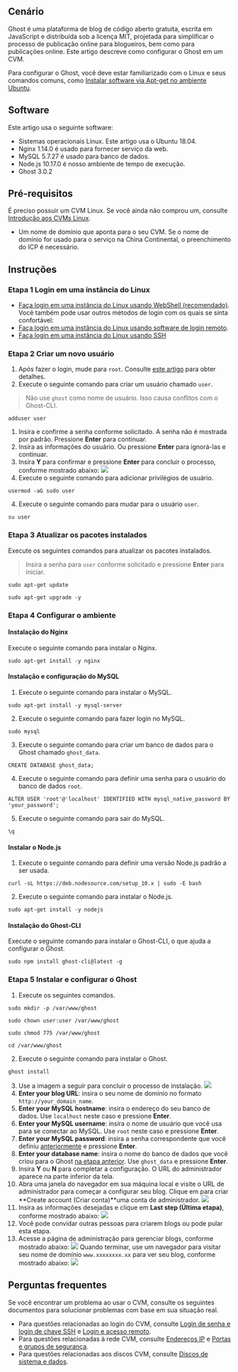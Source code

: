 ## Cenário
Ghost é uma plataforma de blog de código aberto gratuita, escrita em JavaScript e distribuída sob a licença MIT, projetada para simplificar o processo de publicação online para blogueiros, bem como para publicações online. Este artigo descreve como configurar o Ghost em um CVM. 

Para configurar o Ghost, você deve estar familiarizado com o Linux e seus comandos comuns, como [Instalar software via Apt-get no ambiente Ubuntu](https://intl.cloud.tencent.com/document/product/213/2123).

## Software
Este artigo usa o seguinte software:
- Sistemas operacionais Linux. Este artigo usa o Ubuntu 18.04.
- Nginx 1.14.0 é usado para fornecer serviço da web.
- MySQL 5.7.27 é usado para banco de dados.
- Node.js 10.17.0 é nosso ambiente de tempo de execução.
- Ghost 3.0.2


##  Pré-requisitos
É preciso possuir um CVM Linux. Se você ainda não comprou um, consulte [Introdução aos CVMs Linux](http://intl.cloud.tencent.com/document/product/213/2936).
- Um nome de domínio que aponta para o seu CVM. Se o nome de domínio for usado para o serviço na China Continental, o preenchimento do ICP é necessário.



## Instruções

### Etapa 1 Login em uma instância do Linux
- [Faça login em uma instância do Linux usando WebShell (recomendado)](https://intl.cloud.tencent.com/document/product/213/5436). Você também pode usar outros métodos de login com os quais se sinta confortável:
- [Faça login em uma instância do Linux usando software de login remoto](https://intl.cloud.tencent.com/document/product/213/32502).
- [Faça login em uma instância do Linux usando SSH](https://intl.cloud.tencent.com/document/product/213/32501)

### Etapa 2 Criar um novo usuário
1. Após fazer o login, mude para `root`. Consulte [este artigo](https://intl.cloud.tencent.com/document/product/213/17278) para obter detalhes.
2. Execute o seguinte comando para criar um usuário chamado `user`.
>Não use `ghost` como nome de usuário. Isso causa conflitos com o Ghost-CLI. 
>
```
adduser user
```
 1. Insira e confirme a senha conforme solicitado. A senha não é mostrada por padrão. Pressione **Enter** para continuar.
 2. Insira as informações do usuário. Ou pressione **Enter** para ignorá-las e continuar.
 3. Insira **Y** para confirmar e pressione **Enter** para concluir o processo, conforme mostrado abaixo:
 ![](https://main.qcloudimg.com/raw/66ca399607b89f2653668eb4b0cb71f5.png)
3. Execute o seguinte comando para adicionar privilégios de usuário.
```
usermod -aG sudo user
```
4. Execute o seguinte comando para mudar para o usuário `user`.
```
su user
```

### Etapa 3 Atualizar os pacotes instalados
Execute os seguintes comandos para atualizar os pacotes instalados.
>Insira a senha para `user` conforme solicitado e pressione **Enter** para iniciar.
>
```
sudo apt-get update
```
```
sudo apt-get upgrade -y
```

### Etapa 4 Configurar o ambiente
#### Instalação do Nginx
Execute o seguinte comando para instalar o Nginx.
```
sudo apt-get install -y nginx 
```

#### Instalação e configuração do MySQL
1. Execute o seguinte comando para instalar o MySQL.
```
sudo apt-get install -y mysql-server 
```
2. Execute o seguinte comando para fazer login no MySQL.
```
sudo mysql
```
3. <span id="database"></span>Execute o seguinte comando para criar um banco de dados para o Ghost chamado `ghost_data`.
```
CREATE DATABASE ghost_data;
```
4. <span id="sercet"></span>Execute o seguinte comando para definir uma senha para o usuário do banco de dados `root`.
```
ALTER USER 'root'@'localhost' IDENTIFIED WITH mysql_native_password BY 'your_password';
```
5. Execute o seguinte comando para sair do MySQL.
```
\q
```

#### Instalar o Node.js
1. Execute o seguinte comando para definir uma versão Node.js padrão a ser usada.
```
curl -sL https://deb.nodesource.com/setup_10.x | sudo -E bash
```
2. Execute o seguinte comando para instalar o Node.js.
```
sudo apt-get install -y nodejs
```

#### Instalação do Ghost-CLI
Execute o seguinte comando para instalar o Ghost-CLI, o que ajuda a configurar o Ghost.
```
sudo npm install ghost-cli@latest -g
```

### Etapa 5 Instalar e configurar o Ghost
1. Execute os seguintes comandos.
```
sudo mkdir -p /var/www/ghost
```
```
sudo chown user:user /var/www/ghost
```
```
sudo chmod 775 /var/www/ghost
```
```
cd /var/www/ghost
```
2. Execute o seguinte comando para instalar o Ghost.
```
ghost install
```
3. Use a imagem a seguir para concluir o processo de instalação.
![](https://main.qcloudimg.com/raw/6c3a3b9d083dfb253285f47d81e928b5.png)
 1. **Enter your blog URL**: insira o seu nome de domínio no formato `http://your_domain_name`.
 2. **Enter your MySQL hostname**: insira o endereço do seu banco de dados. Use `localhost` neste caso e pressione **Enter**.
 3. **Enter your MySQL username**: insira o nome de usuário que você usa para se conectar ao MySQL. Use `root` neste caso e pressione **Enter**.
 4. **Enter your MySQL password**: insira a senha correspondente que você definiu [anteriormente](#secret) e pressione **Enter**.
 5. **Enter your database name**: insira o nome do banco de dados que você criou para o Ghost [na etapa anterior](#bancodedados). Use `ghost_data` e pressione **Enter**.
 6. Insira **Y** ou **N** para completar a configuração.
 O URL do administrador aparece na parte inferior da tela.
4. Abra uma janela do navegador em sua máquina local e visite o URL de administrador para começar a configurar seu blog.
Clique em para criar **Create account (Criar conta)**uma conta de administrador.
![](https://main.qcloudimg.com/raw/e2eeacd71eec4c27660eeb4797f83f2a.png)
5. Insira as informações desejadas e clique em **Last step (Última etapa)**, conforme mostrado abaixo:
![](https://main.qcloudimg.com/raw/a7a81f16b811bdceeb429116ee23081c.png)
6. Você pode convidar outras pessoas para criarem blogs ou pode pular esta etapa.
7. Acesse a página de administração para gerenciar blogs, conforme mostrado abaixo: 
![](https://main.qcloudimg.com/raw/fd9071dba9748ce8125f8597be0d248a.png)
Quando terminar, use um navegador para visitar seu nome de domínio `www.xxxxxxxx.xx` para ver seu blog, conforme mostrado abaixo:
![](https://main.qcloudimg.com/raw/055decab4524eb9f2f5602fbd0502c7c.png)

## Perguntas frequentes
Se você encontrar um problema ao usar o CVM, consulte os seguintes documentos para solucionar problemas com base em sua situação real.
- Para questões relacionadas ao login do CVM, consulte [Login de senha e login de chave SSH](https://intl.cloud.tencent.com/document/product/213/18120) e [Login e acesso remoto](https://intl.cloud.tencent.com/document/product/213/17278).
- Para questões relacionadas à rede CVM, consulte [Endereços IP](https://intl.cloud.tencent.com/document/product/213/17285) e [Portas e grupos de segurança](https://intl.cloud.tencent.com/document/product/213/2502).
- Para questões relacionadas aos discos CVM, consulte [Discos de sistema e dados](https://intl.cloud.tencent.com/document/product/213/17351).
